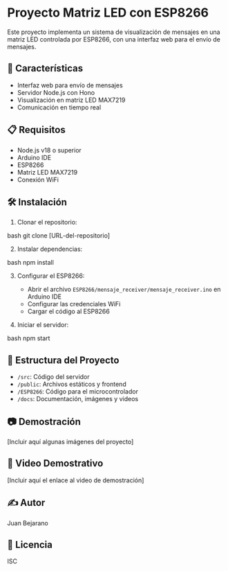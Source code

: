 # Proyecto Matriz LED con ESP8266

Este proyecto implementa un sistema de visualización de mensajes en una matriz LED controlada por ESP8266, con una interfaz web para el envío de mensajes.

## 🚀 Características

- Interfaz web para envío de mensajes
- Servidor Node.js con Hono
- Visualización en matriz LED MAX7219
- Comunicación en tiempo real

## 📋 Requisitos

- Node.js v18 o superior
- Arduino IDE
- ESP8266
- Matriz LED MAX7219
- Conexión WiFi

## 🛠️ Instalación

1. Clonar el repositorio:

bash
git clone [URL-del-repositorio]

2. Instalar dependencias:

bash
npm install

3. Configurar el ESP8266:
   - Abrir el archivo `ESP8266/mensaje_receiver/mensaje_receiver.ino` en Arduino IDE
   - Configurar las credenciales WiFi
   - Cargar el código al ESP8266

4. Iniciar el servidor:

bash
npm start

## 📁 Estructura del Proyecto

- `/src`: Código del servidor
- `/public`: Archivos estáticos y frontend
- `/ESP8266`: Código para el microcontrolador
- `/docs`: Documentación, imágenes y videos

## 📷 Demostración

[Incluir aquí algunas imágenes del proyecto]

## 🎥 Video Demostrativo

[Incluir aquí el enlace al video de demostración]

## ✍️ Autor

Juan Bejarano

## 📄 Licencia

ISC
